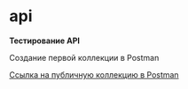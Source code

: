 # api
**Тестирование API**

Создание первой коллекции в Postman

[Ссылка на публичную коллекцию в Postman](https://www.postman.com/descent-module-geologist-7640643/workspace/study/collection/41782591-3015432c-3798-453d-a058-3cef83612c96?action=share&creator=41782591&active-environment=41782591-e7abac6f-7c12-472e-839d-6824230e6bc91)
